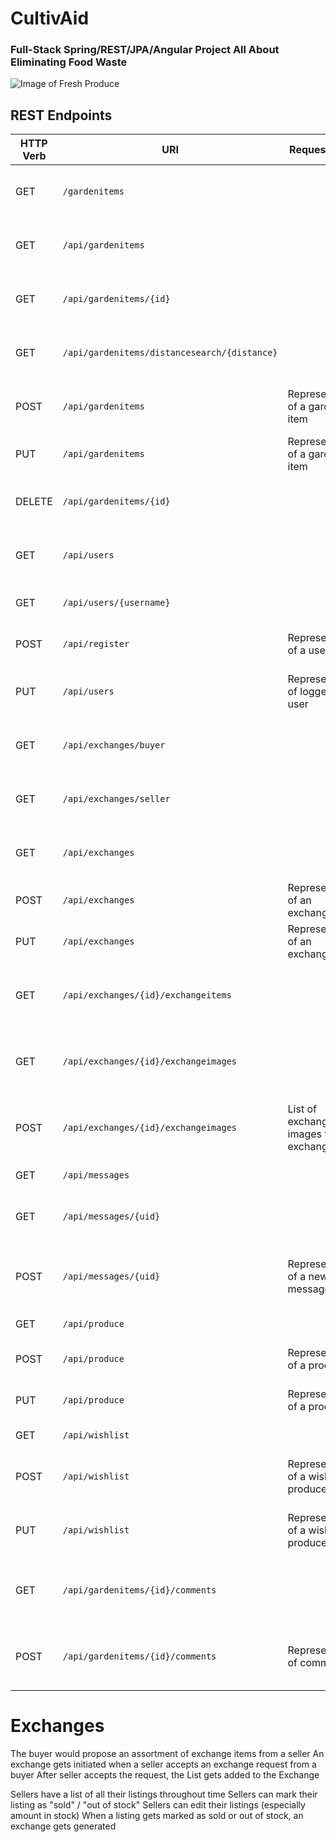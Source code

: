 # CultivAid

### Full-Stack Spring/REST/JPA/Angular Project All About Eliminating Food Waste
![Image of Fresh Produce](https://images.unsplash.com/photo-1518843875459-f738682238a6?ixid=MnwxMjA3fDB8MHxwaG90by1wYWdlfHx8fGVufDB8fHx8&ixlib=rb-1.2.1&auto=format&fit=crop&w=1926&q=80)

## REST Endpoints

| HTTP Verb | URI                                 | Request Body                           | Response Body                        | Purpose                          |
|-----------|-------------------------------------|----------------------------------------|--------------------------------------|----------------------------------|
| GET       | `/gardenitems`                      |                                        | Garden items for non-authenticated   | Get all garden item listings     |
| GET       | `/api/gardenitems`                  |                                        | Garden items for authenticated user  | Get all garden item listings     |
| GET       | `/api/gardenitems/{id}`             |                                        | Garden item for authenticated user   | Get single garden item listing   |
| GET       | `/api/gardenitems/distancesearch/{distance}`|                                        | Garden item listings for given distance | Get all listings for given distance|
| POST      | `/api/gardenitems`                  | Representation of a garden item        | Representation of created garden item | Create a new garden item        |
| PUT       | `/api/gardenitems`                  | Representation of a garden item        | Representation of updated garden item | Update a garden item            |
| DELETE    | `/api/gardenitems/{id}`             |                                        |                                       | Set garden item to inactive     |
| GET       | `/api/users`                        |                                        | List of all users                     | Get all users for Admin view    |
| GET       | `/api/users/{username}`             |                                        | Representation of single user         | Get a single user               |
| POST      | `/api/register`                     | Representation of a user               | Representation of registered user     | Register a new User             |
| PUT       | `/api/users`                        | Representation of logged in user       | Representation of updated user        | Allow users to update their info |
| GET       | `/api/exchanges/buyer`              |                                        | List of all exchanges for a buyer     | Get all exchanges for given buyer|
| GET       | `/api/exchanges/seller`             |                                        | List of all exchanges for a seller    | Get all exchanges for given seller|
| GET       | `/api/exchanges`                    |                                        | List of all exchanges for auth user   | Get all exchanges for auth user  |
| POST      | `/api/exchanges`                  | Representation of an exchange            | Representation of created exchange    | Create a new exchange            |
| PUT       | `/api/exchanges`                  | Representation of an exchange            | Representation of updated exchange    | Update an exchange               |
| GET      | `/api/exchanges/{id}/exchangeitems`  |                                         | List of exchange items for an exchange| Get exchange items for an exchange |
| GET      | `/api/exchanges/{id}/exchangeimages`  |                                        | List of exchange images for an exchange| Get exchange images for an exchange |
| POST      | `/api/exchanges/{id}/exchangeimages`  | List of exchange images for an exchange | Representation of an exchange       | Add exchange images for an exchange |
| GET       | `/api/messages`                     |                                          | List of all messages                  | Get all messages                 |
| GET       | `/api/messages/{uid}`               |                                          | List of all messages for a given user | Get all messages for a given user|
| POST      | `/api/messages/{uid}`               | Representation of a new message          | Representation of created message     | Create a new message to another user|
| GET       | `/api/produce`                      |                                        | List of all produce                  | Get all produce                   |
| POST      | `/api/produce`                      | Representation of a produce            | Representation of created produce    | Create a new produce              |
| PUT       | `/api/produce`                      | Representation of a produce            | Representation of updated produce    | Update a produce                  |
| GET       | `/api/wishlist`                     |                                        | List of all produce                  | Get all produce                   |
| POST      | `/api/wishlist`                     | Representation of a wishlist produce   | Representation of created wishlist produce | Create a new wishlist produce |
| PUT       | `/api/wishlist`                     | Representation of a wish list produce  | Representation of updated wishlist produce | Update wishlist produce       |
| GET       | `/api/gardenitems/{id}/comments`    |                                           | List of comments for given garden item| Get comments for given garden item |
| POST      | `/api/gardenitems/{id}/comments`    | Representation of comment                 | Representation of added comment       | Get comment for given garden item  |










# Exchanges
The buyer would propose an assortment of exchange items from a seller
An exchange gets initiated when a seller accepts an exchange request from a buyer
After seller accepts the request, the List<ExchangeItem> gets added to the Exchange

Sellers have a list of all their listings throughout time
Sellers can mark their listing as "sold" / "out of stock"
Sellers can edit their listings (especially amount in stock)
When a listing gets marked as sold or out of stock, an exchange gets generated
